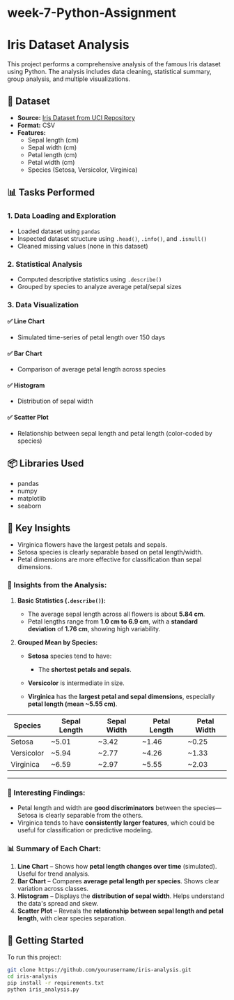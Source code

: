 # week-7-Python-Assignment

# Iris Dataset Analysis

This project performs a comprehensive analysis of the famous Iris dataset using Python. The analysis includes data cleaning, statistical summary, group analysis, and multiple visualizations.

## 📁 Dataset

- **Source:** [Iris Dataset from UCI Repository](https://archive.ics.uci.edu/ml/datasets/iris)
- **Format:** CSV
- **Features:**
  - Sepal length (cm)
  - Sepal width (cm)
  - Petal length (cm)
  - Petal width (cm)
  - Species (Setosa, Versicolor, Virginica)

## 📊 Tasks Performed

### 1. Data Loading and Exploration
- Loaded dataset using `pandas`
- Inspected dataset structure using `.head()`, `.info()`, and `.isnull()`
- Cleaned missing values (none in this dataset)

### 2. Statistical Analysis
- Computed descriptive statistics using `.describe()`
- Grouped by species to analyze average petal/sepal sizes

### 3. Data Visualization

#### ✅ Line Chart
- Simulated time-series of petal length over 150 days

#### ✅ Bar Chart
- Comparison of average petal length across species

#### ✅ Histogram
- Distribution of sepal width

#### ✅ Scatter Plot
- Relationship between sepal length and petal length (color-coded by species)

## 📦 Libraries Used
- pandas
- numpy
- matplotlib
- seaborn

## 📌 Key Insights
- Virginica flowers have the largest petals and sepals.
- Setosa species is clearly separable based on petal length/width.
- Petal dimensions are more effective for classification than sepal dimensions.

### 🧐 Insights from the Analysis:

1. **Basic Statistics (`.describe()`):**

   * The average sepal length across all flowers is about **5.84 cm**.
   * Petal lengths range from **1.0 cm to 6.9 cm**, with a **standard deviation** of **1.76 cm**, showing high variability.

2. **Grouped Mean by Species:**

   * **Setosa** species tend to have:

     * The **shortest petals and sepals**.
   * **Versicolor** is intermediate in size.
   * **Virginica** has the **largest petal and sepal dimensions**, especially **petal length (mean \~5.55 cm)**.

| Species    | Sepal Length | Sepal Width | Petal Length | Petal Width |
| ---------- | ------------ | ----------- | ------------ | ----------- |
| Setosa     | \~5.01       | \~3.42      | \~1.46       | \~0.25      |
| Versicolor | \~5.94       | \~2.77      | \~4.26       | \~1.33      |
| Virginica  | \~6.59       | \~2.97      | \~5.55       | \~2.03      |

---

### 📌 Interesting Findings:

* Petal length and width are **good discriminators** between the species—Setosa is clearly separable from the others.
* Virginica tends to have **consistently larger features**, which could be useful for classification or predictive modeling.

### 📊 Summary of Each Chart:

1. **Line Chart** – Shows how **petal length changes over time** (simulated). Useful for trend analysis.
2. **Bar Chart** – Compares **average petal length per species**. Shows clear variation across classes.
3. **Histogram** – Displays the **distribution of sepal width**. Helps understand the data's spread and skew.
4. **Scatter Plot** – Reveals the **relationship between sepal length and petal length**, with clear species separation.


## 🚀 Getting Started

To run this project:

```bash
git clone https://github.com/yourusername/iris-analysis.git
cd iris-analysis
pip install -r requirements.txt
python iris_analysis.py
